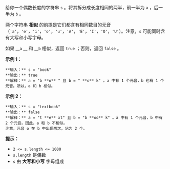 给你一个偶数长度的字符串 `s` 。将其拆分成长度相同的两半，前一半为 `a` ，后一半为 `b` 。

两个字符串 **相似**
的前提是它们都含有相同数目的元音（`'a'`，`'e'`，`'i'`，`'o'`，`'u'`，`'A'`，`'E'`，`'I'`，`'O'`，`'U'`）。注意，`s`
可能同时含有大写和小写字母。

如果 __`a` __ 和 __`b` 相似，返回 `true` ；否则，返回 `false` 。



**示例 1：**

    
    
    **输入：** s = "book"
    **输出：** true
    **解释：** a = "b **o** " 且 b = " **o** k" 。a 中有 1 个元音，b 也有 1 个元音。所以，a 和 b 相似。
    

**示例 2：**

    
    
    **输入：** s = "textbook"
    **输出：** false
    **解释：** a = "t **e** xt" 且 b = "b **oo** k" 。a 中有 1 个元音，b 中有 2 个元音。因此，a 和 b 不相似。
    注意，元音 o 在 b 中出现两次，记为 2 个。
    



**提示：**

  * `2 <= s.length <= 1000`
  * `s.length` 是偶数
  * `s` 由 **大写和小写** 字母组成

